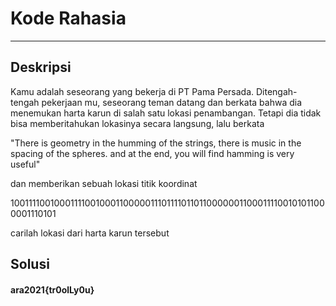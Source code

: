 # Kode Rahasia
---
## Deskripsi
Kamu adalah seseorang yang bekerja di PT Pama Persada.  Ditengah-tengah pekerjaan mu, seseorang teman datang dan berkata bahwa dia menemukan harta karun di salah satu lokasi penambangan. Tetapi dia tidak bisa memberitahukan lokasinya secara langsung, lalu berkata

"There is geometry in the humming of the strings, there is music in the spacing of the spheres. and at the end, you will find hamming is very useful"

dan memberikan sebuah lokasi titik koordinat

1001111001000111100100011000001110111101101100000011000111100101011000001110101

carilah lokasi dari harta karun tersebut


## Solusi

#### ara2021{tr0olLy0u}